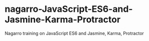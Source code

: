 # nagarro-JavaScript-ES6-and-Jasmine-Karma-Protractor
Nagarro training on JavaScript ES6 and Jasmine, Karma, Protractor
